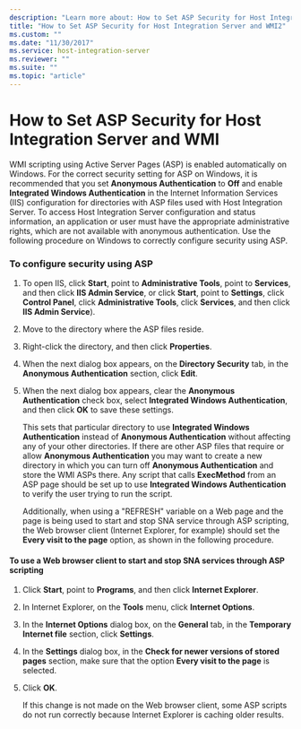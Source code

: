 ```yaml
---
description: "Learn more about: How to Set ASP Security for Host Integration Server and WMI"
title: "How to Set ASP Security for Host Integration Server and WMI2"
ms.custom: ""
ms.date: "11/30/2017"
ms.service: host-integration-server
ms.reviewer: ""
ms.suite: ""
ms.topic: "article"
---
```

# How to Set ASP Security for Host Integration Server and WMI
WMI scripting using Active Server Pages (ASP) is enabled automatically on Windows. For the correct security setting for ASP on Windows, it is recommended that you set **Anonymous Authentication** to **Off** and enable **Integrated Windows Authentication** in the Internet Information Services (IIS) configuration for directories with ASP files used with Host Integration Server. To access Host Integration Server configuration and status information, an application or user must have the appropriate administrative rights, which are not available with anonymous authentication. Use the following procedure on Windows to correctly configure security using ASP.  
  
### To configure security using ASP  
  
1. To open IIS, click **Start**, point to **Administrative Tools**, point to **Services**, and then click **IIS Admin Service**, or click **Start**, point to **Settings**, click **Control Panel**, click **Administrative Tools**, click **Services**, and then click **IIS Admin Service**).  
  
2. Move to the directory where the ASP files reside.  
  
3. Right-click the directory, and then click **Properties**.  
  
4. When the next dialog box appears, on the **Directory Security** tab, in the **Anonymous Authentication** section, click **Edit**.  
  
5. When the next dialog box appears, clear the **Anonymous Authentication** check box, select **Integrated Windows Authentication**, and then click **OK** to save these settings.  
  
   This sets that particular directory to use **Integrated Windows Authentication** instead of **Anonymous Authentication** without affecting any of your other directories. If there are other ASP files that require or allow **Anonymous Authentication** you may want to create a new directory in which you can turn off **Anonymous Authentication** and store the WMI ASPs there. Any script that calls **ExecMethod** from an ASP page should be set up to use **Integrated Windows Authentication** to verify the user trying to run the script.  
  
   Additionally, when using a "REFRESH" variable on a Web page and the page is being used to start and stop SNA service through ASP scripting, the Web browser client (Internet Explorer, for example) should set the **Every visit to the page** option, as shown in the following procedure.  
  
#### To use a Web browser client to start and stop SNA services through ASP scripting  
  
1. Click **Start**, point to **Programs**, and then click **Internet Explorer**.  
  
2. In Internet Explorer, on the **Tools** menu, click **Internet Options**.  
  
3. In the **Internet Options** dialog box, on the **General** tab, in the **Temporary Internet file** section, click **Settings**.  
  
4. In the **Settings** dialog box, in the **Check for newer versions of stored pages** section, make sure that the option **Every visit to the page** is selected.  
  
5. Click **OK**.  
  
   If this change is not made on the Web browser client, some ASP scripts do not run correctly because Internet Explorer is caching older results.
